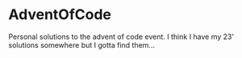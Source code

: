 # AdventOfCode
Personal solutions to the advent of code event. I think I have my 23' solutions somewhere but I gotta find them...

